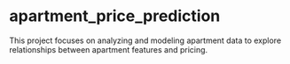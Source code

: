 # apartment_price_prediction
This project focuses on analyzing and modeling apartment data to explore relationships between apartment features and pricing.
